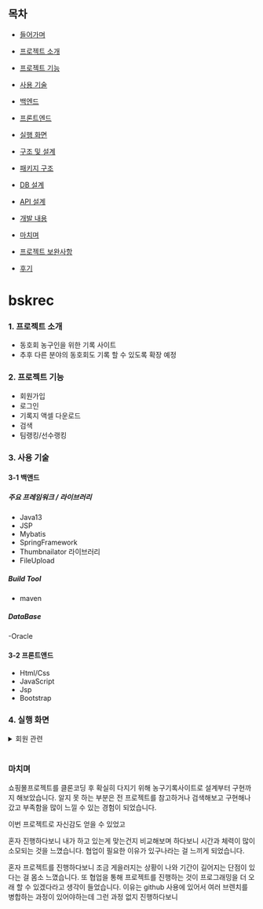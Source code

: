 
## 목차

- [들어가며](#들어가며)
 - [프로젝트 소개](#1-프로젝트-소개)
 - [프로젝트 기능](#2-프로젝트-기능)
 - [사용 기술](#3-사용-기술)
  - [백엔드](#3-1-백엔드)
  - [프론트엔드](#3-2-프론트엔드)
 - [실행 화면](#4-실행-화면)
 
- [구조 및 설계](#구조-및-설계)
 - [패키지 구조](#패키지-구조)
 - [DB 설계](#2-db-설계)
 - [API 설계](#3-api-설계)
 
- [개발 내용](#개발-내용)
- [마치며](#마치며)
 - [프로젝트 보완사항](#1-프로젝트-보완사항)
 - [후기](#2-후기)

# bskrec
### 1. 프로젝트 소개
- 동호회 농구인을 위한 기록 사이트
- 추후 다른 분야의 동호회도 기록 할 수 있도록 확장 예정

### 2. 프로젝트 기능
- 회원가입
- 로그인
- 기록지 액셀 다운로드
- 검색
- 팀랭킹/선수랭킹


### 3. 사용 기술

#### 3-1 백앤드

##### 주요 프레임워크 / 라이브러리
- Java13
- JSP
- Mybatis
- SpringFramework
- Thumbnailator 라이브러리
- FileUpload

##### Build Tool
- maven

##### DataBase
-Oracle 

#### 3-2 프론트앤드
- Html/Css
- JavaScript
- Jsp
- Bootstrap

### 4. 실행 화면
<details>
	<summary>회원 관련</summary>
**1. 회원가입 화면**

![회원가입01](https://github.com/JinProjects/bskrec/assets/13551007/67cba476-0bf8-4bd3-a867-88946f7b7ca1)

**2. 로그인 화면 **

**3. 회원가입 화면**

</details>
<br/>

### 마치며
쇼핑몰프로젝트를 클론코딩 후 확실히 다지기 위해 농구기록사이트로 
설계부터 구현까지 해보았습니다.
알지 못 하는 부분은 전 프로젝트를 참고하거나 검색해보고 구현해나갔고 
부족함을 많이 느낄 수 있는 경험이 되었습니다.





이번 프로젝트로 자신감도 얻을 수 있었고 



혼자 진행하다보니 내가 하고 있는게 맞는건지 비교해보며 하다보니 시간과 체력이 많이 소모되는 것을 느꼈습니다.
협업이 필요한 이유가 있구나라는 걸 느끼게 되었습니다.





혼자 프로젝트를 진행하다보니 조금 게을러지는 상황이 나와 기간이 길어지는 단점이 있다는 걸
몸소 느꼈습니다. 
또 협업을 통해 프로젝트를 진행하는 것이 프로그래밍을 더 오래 할 수 있겠다라고 생각이 들었습니다.
이유는 github 사용에 있어서 여러 브렌치를 병합하는 과정이 있어야하는데 
그런 과정 없지 진행하다보니 

